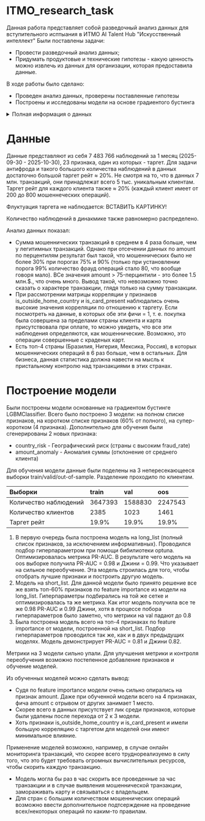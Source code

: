 # ITMO_research_task
Данная работа представляет собой разведочный анализ данных для вступительного исптыания в ИТМО AI Talent Hub "Искусственный интеллект"
Были поставлены задачи:
- Провести разведочный анализ данных;
- Придумать продуктовые и технические гипотезы - какую ценность можно извлечь из данных для организации, которая предоставила данные.

В ходе работы было сделано:
- Проведен анализ данных, проверены поставленные гипотезы
- Построены и исследованы модели на основе градиентого бустинга

<details>
  <summary> Полная информация о данных</summary>
  # Общее описание `transaction_fraud_data.parquet`

Этот анонимизированный набор данных реальных финансовые транзакции, который предназначен для разработки и тестирования моделей выявления мошеннических операций.

Он охватывает различные сценарии — от розничной торговли и ресторанов до путешествий и здравоохранения — и включает как легитимные, так и мошеннические операции. В нём представлены важные признаки, влияющие на распознавание мошенничества: сумма, тип устройства, география, валюта, тип карты и метка `is_fraud`.

## Ключевые особенности

- **Разнообразие категорий**: Розница (онлайн и офлайн), рестораны (фастфуд и премиум), развлечения, здравоохранение, образование, топливо, путешествия и др.
- **География и валюта**: Транзакции охватывают разные страны, города и валюты, что позволяет моделировать глобальные риски.
- **Профили клиентов**: Для каждой транзакции предусмотрены данные о клиенте — возраст аккаунта, используемые устройства, типичные траты, уровень защиты от мошенничества.
- **Данные, готовые для ML**: Признаки включают скорость транзакций, риск вендора, присутствие карты, отпечатки устройств и другие факторы, помогающие обнаруживать подозрительные паттерны.

## Возможные применения

- Построение моделей выявления мошенничества.
- Анализ транзакционного поведения клиентов.
- Разработка и тестирование алгоритмов обнаружения аномалий.
- Изучение методов feature engineering, оценки моделей и оптимизации производительности в сфере финтеха и e-commerce.


# Содержание файла `transaction_fraud_data.parquet`

| Поле | Описание | Тип |
|------|----------|-----|
| `transaction_id` | Уникальный идентификатор транзакции | String | 
| `customer_id` | Уникальный идентификатор клиента | String | 
| `card_number` | Маскированный номер карты | Int64 |
| `timestamp` | Дата и время транзакции | Datetime(time_unit='us') |
| `vendor_category` | Общая категория вендора (например, Розница, Путешествия) | String |
| `vendor_type` | Тип вендора внутри категории (например, "онлайн") | String |
| `vendor` | Название вендора | String |
| `amount` | Сумма транзакции | Float64 |
| `currency` | Валюта (например, USD, EUR, JPY) | String |
| `country` | Страна, где проведена транзакция | String |
| `city` | Город, где проведена транзакция | String |
| `city_size` | Размер города (например, средний, крупный) | String |
| `card_type` | Тип карты (например, Basic Credit, Gold Credit) | String |
| `is_card_present` | Присутствовала ли карта физически при оплате (POS) | Boolean |
| `device` | Устройство, с которого проведена транзакция (например, Chrome, iOS App) | String |
| `channel` | Канал проведения транзакции (веб, мобильный, POS) | String |
| `device_fingerprint` | Уникальный отпечаток устройства | String |
| `ip_address` | IP-адрес транзакции | String | 
| `is_outside_home_country` | Признак того, что операция проведена вне страны клиента | Boolean |
| `is_high_risk_vendor` | Является ли категория вендора рискованной (например, Путешествия, Развлечения) | Boolean |
| `is_weekend` | Произошла ли операция в выходной день | Boolean |
| `last_hour_activity` | Показатели активности за последний час в виде вложенной структуры | Struct({'num_transactions': Int64, 'total_amount': Float64, 'unique_merchants': Int64, 'unique_countries': Int64, 'max_single_amount': Float64}) |
| `is_fraud` | Является ли транзакция мошеннической (`True` / `False`) | Boolean |

Составное поле `last_hour_activity`:

| Ключ | Описание | Тип |
|------|----------|-----|
| `num_transactions` | Количество транзакций | Int64 |
| `total_amount` | Общая сумма транзакций | Float64 |
| `unique_merchants` | Число уникальных продавцов | Int64 |
| `unique_countries` | Число уникальных стран | Int64 |
| `max_single_amount` | Максимальная сумма одной транзакции | Float64 |


# Содержание файла `historical_currency_exchange.parquet`

Вспомогательные данные для перевода операций в нужную валюту.

Обменный курс с `2024-09-30` по `2024-10-30` относительно `USD`.

| Поле | Описание | Тип |
|------|----------|-----|
| `date` | Дата обменного курса | Date | 
| `AUD` | Австралийский доллар | Float64 | 
| `BRL` | Бразильский реал | Float64 |
| `CAD` | Канадский доллар | Float64 |
| `EUR` | Евро | Float64 |
| `GBP` | Британский фунт стерлингов | Float64 |
| `JPY` | Японская иена | Float64 |
| `MXN` | Мексиканское песо | Float64 |
| `NGN` | Нигерийская найра | Float64 |
| `RUB` | Российский Рубль | Float64 |
| `SGD` | Сингапурский доллар | Float64 |
| `USD` | Доллар США | Int64 |

</details>

# Данные
Данные представляют из себя 7 483 766 наблюдений за 1 месяц (2025-09-30 - 2025-10-30), 23 признака, один из которых - таргет.
Для задачи антифрода и такого большого количества наблюдений в данных достаточно большой таргет рейт ≈ 20%.
Не смотря на то, что в данных 7 млн. транзакций, они принадлежат всего 5 тыс. уникальным клиентам. Таргет рейт для каждого клиента также ≈ 20% (каждый клиент имеет от 200 до 800 мошеннеческих операций).

Флуктуация таргета не наблюдается: 
ВСТАВИТЬ КАРТИНКУ!

Количество наблюдений в динакмике также равномерно распределено.

Анализ данных показал:
- Сумма мошеннических транзакций в среднем в 4 раза больше, чем у легитимных транзакций. Однако при отсечении данных по amount по перцентилям результат был такой, что мошеннических было не более 30% при порогах 75% и 90% (только при установлении порога 99% количество фрауд операций стало 80, что вообще говоря мало). ВСе значения amount > 75-перцинтили - это более 1.5 млн.$., что очень много. Вывод такой, что невозможно точно сказать о характере транзакции, глядя только на сумму транзакции.
- При рассмотрении матрицы корреляции у признаков is_outside_home_country и is_card_present наблюдались очень высокие значения корреляции по отношению к таргету. Если посмотреть на данные, в которых обе эти фичи = 1, т. е. покупка была совершена за пределами страны клиента и карта присутствовала при оплате, то можно увидеть, что все эти наблюдения определяются, как мошеннические. Возможно, это операции совершенные c краденых карт.
- Есть топ-4 страны (Бразилия, Нигерия, Мексика, Россия), в которых мошеннических операций в 6 раз больше, чем в остальных. Для бизнеса, данная статистика должна навести на мысль к пристальному контролю над транзакциями в этих странах.

# Построение модели
Были построены модели основанные на градиентом бустинге LGBMClassifier. Всего было построено 3 модели: на полном списке признаков, на коротком списке признаков (60% от полного), на супер-коротком (4 признака).
Дополнительно для обучения были сгенерированы 2 новых признака:
- country_risk - Географический риск (страны с высоким fraud_rate)
- amount_anomaly - Аномалия суммы (отклонение от среднего клиента)

Для обучения модели данные были поделены на 3 непересекающееся выборки train/valid/out-of-sample. Разделение проходило по клиентам.

| Выборки | train | val | oos |
|:------|:----------|:-----|:-----|
| Количество наблюдений | 3647393 | 1588830 | 2247543 |
| Количество клиентов | 2385 | 1023 | 1461 |
| Таргет рейт | 19.9% | 19.9% | 19.9% |

1. В первую очередь была построена модель на long_list (полный список признаков, за исключением информативных). Проводился подбор гиперпараметром при помощи бибилиотеки optuna. Оптимизировалась метрика PR-AUC. В результате чего модель на oos выборке получила PR-AUC = 0.98 и Джини = 0.99. Что указывает на сильное переобучение. Эта модель строилась для того, чтобы отобрать лучшие признаки и построить другую модель.
2. Модель на short_list. Для данной модели было принято решение все же взять топ-60% признаков по feature importance из модели на long_list. Гиперпараметры подбирались на той же сетке и оптимизировалась та же метрика. Как итог модель получила все те же 0.98 PR-AUC и 0.99 Джини, хотя в процессе побора гиперпараметров было заметно, что метрики на val падают до 0.8
3. Была построена модель всего на топ-4 признаках по feature importance от модели, построенной на short_list. Подбор гиперпараметров проводился так же, как и в двух предыдущих моделях. Модель демонстрирует PR-AUC = 0.81 и Джини 0.82.

Метрики на 3 модели сильно упали. Для улучшения метрики и контроля переобучения возможно постепенное добавление признаков и обучение моделей.

Из обученных моделей можно сделать вывод:
- Судя по feature importance модели очень сильно опирались на признак amount. Даже при обученной модели всего на 4 признаках, фича amount с отрывом от других занимает 1 место.
- Скорее всего в данных присутствует лик среди признаков, которые были удалены после перехода от 2 к 3 модели.
- Хоть признаки is_outside_home_country и is_card_present и имели большую корреляцию с таргетом для моделей они имеют минимальное влияние.

Применение моделей возможно, например, в случае онлайн мониторинга транзакций, что скорее всего труднореализуемо в силу того, что это будет требовать огромных вычислительных ресурсов, чтобы скорить каждую транзакцию.

- Модель могла бы раз в час скорить все проведенные за час транзакции и в случае выявления мошеннической транзакции, замораживать карту и связываться с владельцем.
- Для стран с большим количеством мошеннических операций возможно ввести дополнительное подтсерждение на проведение всех/некоторых операций по каким-то правилам.
